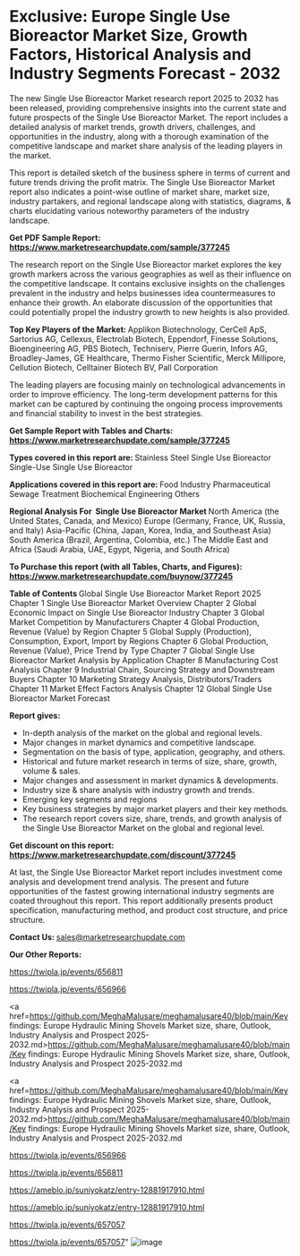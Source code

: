 # Exclusive: Europe Single Use Bioreactor Market Size, Growth Factors, Historical Analysis and Industry Segments Forecast - 2032

The new Single Use Bioreactor Market research report 2025 to 2032 has been released, providing comprehensive insights into the current state and future prospects of the Single Use Bioreactor Market. The report includes a detailed analysis of market trends, growth drivers, challenges, and opportunities in the industry, along with a thorough examination of the competitive landscape and market share analysis of the leading players in the market.

This report is detailed sketch of the business sphere in terms of current and future trends driving the profit matrix. The Single Use Bioreactor Market report also indicates a point-wise outline of market share, market size, industry partakers, and regional landscape along with statistics, diagrams, &amp; charts elucidating various noteworthy parameters of the industry landscape.

<strong><b>Get PDF Sample Report: <a href=https://www.marketresearchupdate.com/sample/377245>https://www.marketresearchupdate.com/sample/377245</a></b></strong>

The research report on the Single Use Bioreactor market explores the key growth markers across the various geographies as well as their influence on the competitive landscape. It contains exclusive insights on the challenges prevalent in the industry and helps businesses idea countermeasures to enhance their growth. An elaborate discussion of the opportunities that could potentially propel the industry growth to new heights is also provided.

<strong><b>Top Key Players of the Market:
</b></strong>Applikon Biotechnology, CerCell ApS, Sartorius AG, Cellexus, Electrolab Biotech, Eppendorf, Finesse Solutions, Bioengineering AG, PBS Biotech, Techniserv, Pierre Guerin, Infors AG, Broadley-James, GE Healthcare, Thermo Fisher Scientific, Merck Millipore, Cellution Biotech, Celltainer Biotech BV, Pall Corporation<strong><b>
</b></strong>

The leading players are focusing mainly on technological advancements in order to improve efficiency. The long-term development patterns for this market can be captured by continuing the ongoing process improvements and financial stability to invest in the best strategies.

<strong><b>Get Sample Report with Tables and Charts: <a href=https://www.marketresearchupdate.com/sample/377245>https://www.marketresearchupdate.com/sample/377245</a></b></strong>

<strong><b>Types covered in this report are:
</b></strong>Stainless Steel Single Use Bioreactor
Single-Use Single Use Bioreactor<strong><b>
</b></strong>

<strong><b>Applications covered in this report are:
</b></strong>Food Industry
Pharmaceutical
Sewage Treatment
Biochemical Engineering
Others<strong><b>
</b></strong>

<strong><b>Regional Analysis For  Single Use Bioreactor Market</b></strong><strong><b>
</b></strong>North America (the United States, Canada, and Mexico)
Europe (Germany, France, UK, Russia, and Italy)
Asia-Pacific (China, Japan, Korea, India, and Southeast Asia)
South America (Brazil, Argentina, Colombia, etc.)
The Middle East and Africa (Saudi Arabia, UAE, Egypt, Nigeria, and South Africa)

<strong><b>To Purchase this report (with all Tables, Charts, and Figures): <a href=https://www.marketresearchupdate.com/buynow/377245>https://www.marketresearchupdate.com/buynow/377245</a></b></strong>

<strong><b>Table of Contents</b></strong><strong><b>
</b></strong>Global Single Use Bioreactor Market Report 2025
Chapter 1 Single Use Bioreactor Market Overview
Chapter 2 Global Economic Impact on Single Use Bioreactor Industry
Chapter 3 Global Market Competition by Manufacturers
Chapter 4 Global Production, Revenue (Value) by Region
Chapter 5 Global Supply (Production), Consumption, Export, Import by Regions
Chapter 6 Global Production, Revenue (Value), Price Trend by Type
Chapter 7 Global Single Use Bioreactor Market Analysis by Application
Chapter 8 Manufacturing Cost Analysis
Chapter 9 Industrial Chain, Sourcing Strategy and Downstream Buyers
Chapter 10 Marketing Strategy Analysis, Distributors/Traders
Chapter 11 Market Effect Factors Analysis
Chapter 12 Global Single Use Bioreactor Market Forecast

<strong><b>Report gives:</b></strong>

- In-depth analysis of the market on the global and regional levels.
- Major changes in market dynamics and competitive landscape.
- Segmentation on the basis of type, application, geography, and others.
- Historical and future market research in terms of size, share, growth, volume &amp; sales.
- Major changes and assessment in market dynamics &amp; developments.
- Industry size &amp; share analysis with industry growth and trends.
- Emerging key segments and regions
- Key business strategies by major market players and their key methods.
- The research report covers size, share, trends, and growth analysis of the Single Use Bioreactor Market on the global and regional level.

<strong><b>Get discount on this report: <a href=https://www.marketresearchupdate.com/discount/377245>https://www.marketresearchupdate.com/discount/377245</a></b></strong>

At last, the Single Use Bioreactor Market report includes investment come analysis and development trend analysis. The present and future opportunities of the fastest growing international industry segments are coated throughout this report. This report additionally presents product specification, manufacturing method, and product cost structure, and price structure.

<strong><b>Contact Us:
</b></strong>sales@marketresearchupdate.com

<strong>Our Other Reports:</strong>

<a href=https://twipla.jp/events/656811>https://twipla.jp/events/656811</a>

<a href=https://twipla.jp/events/656966>https://twipla.jp/events/656966</a>

<a href=https://github.com/MeghaMalusare/meghamalusare40/blob/main/Key findings: Europe Hydraulic Mining Shovels Market size, share, Outlook, Industry Analysis and Prospect 2025-2032.md>https://github.com/MeghaMalusare/meghamalusare40/blob/main/Key findings: Europe Hydraulic Mining Shovels Market size, share, Outlook, Industry Analysis and Prospect 2025-2032.md</a>

<a href=https://github.com/MeghaMalusare/meghamalusare40/blob/main/Key findings: Europe Hydraulic Mining Shovels Market size, share, Outlook, Industry Analysis and Prospect 2025-2032.md>https://github.com/MeghaMalusare/meghamalusare40/blob/main/Key findings: Europe Hydraulic Mining Shovels Market size, share, Outlook, Industry Analysis and Prospect 2025-2032.md</a>

<a href=https://twipla.jp/events/656966>https://twipla.jp/events/656966</a>

<a href=https://twipla.jp/events/656811>https://twipla.jp/events/656811</a>

<a href=https://ameblo.jp/suniyokatz/entry-12881917910.html>https://ameblo.jp/suniyokatz/entry-12881917910.html</a>

<a href=https://ameblo.jp/suniyokatz/entry-12881917910.html>https://ameblo.jp/suniyokatz/entry-12881917910.html</a>

<a href=https://twipla.jp/events/657057>https://twipla.jp/events/657057</a>

<a href=https://twipla.jp/events/657057>https://twipla.jp/events/657057</a>"
![image](https://github.com/user-attachments/assets/6c3b44d9-3756-40fc-beec-4d3877894ea9)
